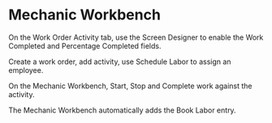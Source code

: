 # Mechanic Workbench

On the Work Order Activity tab, use the Screen Designer to enable the Work Completed and Percentage Completed fields.

Create a work order, add activity, use Schedule Labor to assign an employee.

On the Mechanic Workbench, Start, Stop and Complete work against the activity.

The Mechanic Workbench automatically adds the Book Labor entry.
